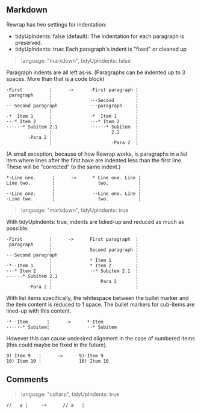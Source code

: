 ## Markdown ##

Rewrap has two settings for indentation:
- tidyUpIndents: false (default): The indentation for each paragraph is preserved.
- tidyUpIndents: true: Each paragraph's indent is "fixed" or cleaned up

> language: "markdown", tidyUpIndents: false

Paragraph indents are all left as-is. (Paragraphs can be indented up to 3 spaces. More than that is a code block)

    ·First          ¦      ->      ·First paragraph ¦
     paragraph      ¦                               ¦
                    ¦              ···Second        ¦
    ···Second paragraph            ···paragraph     ¦
                    ¦                               ¦
    ·*  Item 1      ¦              ·*  Item 1       ¦
    ···* Item 2     ¦              ···* Item 2      ¦
    ······* Subitem 2.1            ······* Subitem  ¦
                    ¦                      2.1      ¦
            ·Para 2 ¦                               ¦
                    ¦                      ·Para 2  ¦

(A small exception, because of how Rewrap works, is paragraphs in a list item where lines after the first have are indented less than the first line. These will be "corrected" to the same indent.)

    *·Line one.      ¦      ->      * Line one. Line ¦
    Line two.        ¦                two.           ¦
                     ¦                               ¦
    ··Line one.      ¦              ··Line one. Line ¦
    ·Line two.       ¦                two.           ¦


> language: "markdown", tidyUpIndents: true

With tidyUpIndents: true, indents are tidied-up and reduced as much as possible.

    ·First          ¦      ->      First paragraph  ¦
     paragraph      ¦                               ¦
                    ¦              Second paragraph ¦
    ···Second paragraph                             ¦
                    ¦              * Item 1         ¦
    ·*··Item 1      ¦              * Item 2         ¦
    ···* Item 2     ¦              ··* Subitem 2.1  ¦
    ······* Subitem 2.1                             ¦
                    ¦                  Para 2       ¦
            ·Para 2 ¦                               ¦

With list items specifically, the whitespace between the bullet marker and the item content is reduced to 1 space.
The bullet markers for sub-items are lined-up with this content.

    ·*··Item       ¦      ->      *·Item
    ······* Subitem¦              ··* Subitem

However this can cause undesired alignment in the case of numbered items (this could
maybe be fixed in the future).

    9) Item 9   ¦      ->      9)·Item 9
    10) Item 10 ¦              10) Item 10


## Comments ##

> language: "csharp", tidyUpIndents: true

    //   a ¦     ->      // a   ¦
